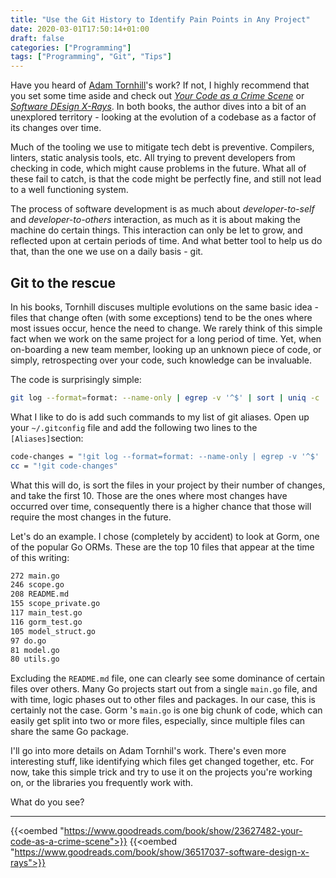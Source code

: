 ```yaml
---
title: "Use the Git History to Identify Pain Points in Any Project"
date: 2020-03-01T17:50:14+01:00
draft: false
categories: ["Programming"]
tags: ["Programming", "Git", "Tips"]
---
```


Have you heard of [Adam Tornhill](https://twitter.com/AdamTornhill)'s work? If not, I highly recommend that you set some time aside and check out _[Your Code as a Crime Scene](https://amzn.to/32DM1G9)_ or _[Software DEsign X-Rays](https://amzn.to/2vtbjdR)_. In both books, the author dives into a bit of an unexplored territory - looking at the evolution of a codebase as a factor of its changes over time.

Much of the tooling we use to mitigate tech debt is preventive. Compilers, linters, static analysis tools, etc. All trying to prevent developers from checking in code, which might cause problems in the future. What all of these fail to catch, is that the code might be perfectly fine, and still not lead to a well functioning system.

The process of software development is as much about _developer-to-self_ and _developer-to-others_ interaction, as much as it is about making the machine do certain things. This interaction can only be let to grow, and reflected upon at certain periods of time. And what better tool to help us do that, than the one we use on a daily basis - git.

## Git to the rescue

In his books, Tornhill discuses multiple evolutions on the same basic idea - files that change often (with some exceptions) tend to be the ones where most issues occur, hence the need to change. We rarely think of this simple fact when we work on the same project for a long period of time. Yet, when on-boarding a new team member, looking up an unknown piece of code, or simply, retrospecting over your code, such knowledge can be invaluable.

The code is surprisingly simple:

```bash
git log --format=format: --name-only | egrep -v '^$' | sort | uniq -c | sort -rg | head -10
```

What I like to do is add such commands to my list of git aliases. Open up your `~/.gitconfig` file and add the following two lines to the `[Aliases]`section:

```bash
code-changes = "!git log --format=format: --name-only | egrep -v '^$' | sort | uniq -c | sort -rg | head -10"
cc = "!git code-changes"
```

What this will do, is sort the files in your project by their number of changes, and take the first 10. Those are the ones where most changes have occurred over time, consequently there is a higher chance that those will require the most changes in the future.

Let's do an example. I chose (completely by accident) to look at Gorm, one of the popular Go ORMs. These are the top 10 files that appear at the time of this writing:

```bash
272 main.go
246 scope.go
208 README.md
155 scope_private.go
117 main_test.go
116 gorm_test.go
105 model_struct.go
97 do.go
81 model.go
80 utils.go
```

Excluding the `README.md` file, one can clearly see some dominance of certain files over others. Many Go projects start out from a single `main.go` file, and with time, logic phases out to other files and packages. In our case, this is certainly not the case. Gorm 's `main.go` is one big chunk of code, which can easily get split into two or more files, especially, since multiple files can share the same Go package.

I'll go into more details on Adam Tornhil's work. There's even more interesting stuff, like identifying which files get changed together, etc. For now, take this simple trick and try to use it on the projects you're working on, or the libraries you frequently work with.

What do you see?

---

{{<oembed "https://www.goodreads.com/book/show/23627482-your-code-as-a-crime-scene">}}
{{<oembed "https://www.goodreads.com/book/show/36517037-software-design-x-rays">}}

